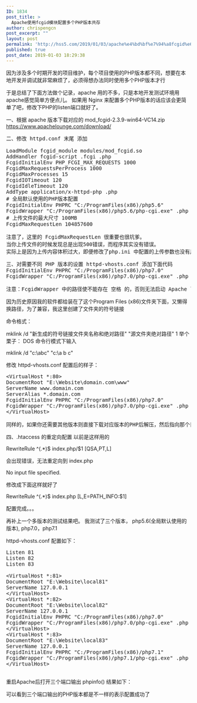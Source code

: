 ```yaml
---
ID: 1834
post_title: >
  Apache使用fcgid模块配置多个PHP版本共存
author: chrispengcn
post_excerpt: ""
layout: post
permalink: 'http://hss5.com/2019/01/03/apache%e4%bd%bf%e7%94%a8fcgid%e6%a8%a1%e5%9d%97%e9%85%8d%e7%bd%ae%e5%a4%9a%e4%b8%aaphp%e7%89%88%e6%9c%ac%e5%85%b1%e5%ad%98/'
published: true
post_date: 2019-01-03 18:29:38
---
```

因为涉及多个时期开发的项目维护，每个项目使用的PHP版本都不同，想要在本地开发并调试就非常麻烦了，必须得想办法同时使用多个PHP版本才行

于是总结了下面方法做个记录，apache 用的不多，只是本地开发测试环境用apache感觉简单方便点儿。
如果用 Nginx 来配置多个PHP版本的话应该会更简单了吧，修改下PHP的listen端口就好了。

一、根据 apache 版本下载对应的 mod_fcgid-2.3.9-win64-VC14.zip
https://www.apachelounge.com/download/
<pre>二、修改 httpd.conf 末尾 添加

LoadModule fcgid_module modules/mod_fcgid.so
AddHandler fcgid-script .fcgi .php
FcgidInitialEnv PHP_FCGI_MAX_REQUESTS 1000
FcgidMaxRequestsPerProcess 1000
FcgidMaxProcesses 15
FcgidIOTimeout 120
FcgidIdleTimeout 120
AddType application/x-httpd-php .php
# 全局默认使用的PHP版本配置
FcgidInitialEnv PHPRC "C:/ProgramFiles(x86)/php5.6"
FcgidWrapper "C:/ProgramFiles(x86)/php5.6/php-cgi.exe" .php
# 上传文件的最大尺寸 100MB
FcgidMaxRequestLen 104857600

注意了，这里的 FcgidMaxRequestLen 很重要也很坑爹。
当你上传文件的时候发现总是出现500错误，而程序其实没有错误。 
实际上是因为上传内容体积过大，即便修改了php.ini 中配置的上传参数也没有用的，必须修改这里才行，nginx下也会有类似的问题</pre>
<pre>三、对需要不同 PHP 版本的设置 httpd-vhosts.conf 添加下面代码
FcgidInitialEnv PHPRC "C:/ProgramFiles(x86)/php7.0"
FcgidWrapper "C:/ProgramFiles(x86)/php7.0/php-cgi.exe" .php

注意：FcgidWrapper 中的路径使不能存在 空格 的，否则无法启动 Apache 了</pre>
因为历史原因我的软件都给装在了这个Program Files (x86)文件夹下面，又懒得换路径，为了兼容，我这里创建了文件夹的符号链接

命令格式：

mklink /d "新生成的符号链接文件夹名称和绝对路径" "源文件夹绝对路径"
1
举个栗子：
DOS 命令行模式下输入

mklink /d "c:\abc" "c:\a b c"


修改 httpd-vhosts.conf 配置后的样子：
<pre>&lt;VirtualHost *:80&gt;
DocumentRoot "E:\Website\domain.com\www"
ServerName www.domain.com
ServerAlias *.domain.com
FcgidInitialEnv PHPRC "C:/ProgramFiles(x86)/php7.0"
FcgidWrapper "C:/ProgramFiles(x86)/php7.0/php-cgi.exe" .php
&lt;/VirtualHost&gt;

同样的，如果你还需要其他版本则直接下载对应版本的PHP后解压，然后指向那个目录就行了</pre>
四、.htaccess 的重定向配置
以前是这样用的

RewriteRule ^(.*)$ index.php/$1 [QSA,PT,L]

会出现错误，无法重定向到 index.php

No input file specified.

修改成下面这样就好了

RewriteRule ^(.*)$ index.php [L,E=PATH_INFO:$1]

配置完成。。。

再补上一个多版本的测试结果吧。
我测试了三个版本，
php5.6(全局默认使用的版本), php7.0，php7.1

httpd-vhosts.conf 配置如下：
<pre>Listen 81
Listen 82
Listen 83

&lt;VirtualHost *:81&gt;
DocumentRoot "E:\Website\local81"
ServerName 127.0.0.1
&lt;/VirtualHost&gt;
&lt;VirtualHost *:82&gt;
DocumentRoot "E:\Website\local82"
ServerName 127.0.0.1
FcgidInitialEnv PHPRC "C:/ProgramFiles(x86)/php7.0"
FcgidWrapper "C:/ProgramFiles(x86)/php7.0/php-cgi.exe" .php
&lt;/VirtualHost&gt;
&lt;VirtualHost *:83&gt;
DocumentRoot "E:\Website\local83"
ServerName 127.0.0.1
FcgidInitialEnv PHPRC "C:/ProgramFiles(x86)/php7.1"
FcgidWrapper "C:/ProgramFiles(x86)/php7.1/php-cgi.exe" .php
&lt;/VirtualHost&gt;

</pre>
重启Apache后打开三个端口输出 phpinfo() 结果如下：

可以看到三个端口输出的PHP版本都是不一样的表示配置成功了